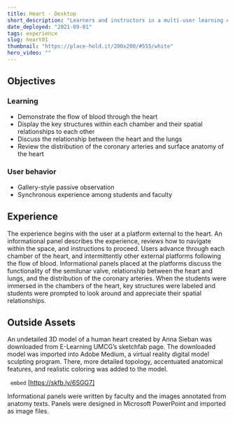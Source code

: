 ```yaml
---
title: Heart - Desktop
short_description: "Learners and instructors in a multi-user learning event navigate around a massive heart, investigating the outside structures and inner chambers via the desktop."
date_deployed: "2021-09-01"
tags: experience
slug: heart01
thumbnail: "https://place-hold.it/200x200/#555/white"
hero_video: ""
---
```


## Objectives

### Learning
- Demonstrate the flow of blood through the heart
- Display the key structures within each chamber and their spatial relationships to each other
- Discuss the relationship between the heart and the lungs
- Review the distribution of the coronary arteries and surface anatomy of the heart

### User behavior
- Gallery-style passive observation
- Synchronous experience among students and faculty


## Experience
The experience begins with the user at a platform external to the heart. An informational panel describes the experience, reviews how to navigate within the space, and instructions to proceed. Users advance through each chamber of the heart, and intermittently other external platforms following the flow of blood. Informational panels placed at the platforms discuss the functionality of the semilunar valve, relationship between the heart and lungs, and the distribution of the coronary arteries. When the students were immersed in the chambers of the heart, key structures were labeled and students were prompted to look around and appreciate their spatial relationships. 


## Outside Assets
An undetailed 3D model of a human heart created by Anna Sieban was downloaded from E-Learning UMCG’s sketchfab page. The downloaded model was imported into Adobe Medium, a virtual reality digital model sculpting program. There, more detailed topology, accentuated anatomical features, and realistic coloring was added to the model. 

``` embed```
[https://skfb.ly/6SGG7]

Informational panels were written by faculty and the images annotated from anatomy texts. Panels were designed in Microsoft PowerPoint and imported as image files.  
